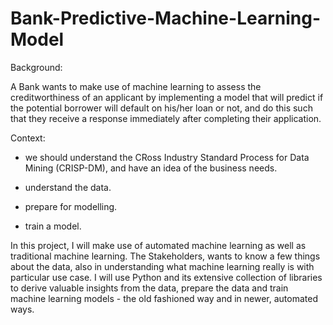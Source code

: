 # Bank-Predictive-Machine-Learning-Model
Background:

A Bank wants to make use of machine learning to assess the creditworthiness of an applicant by implementing a model that will predict if the potential borrower will default on his/her loan or not, and do this such that they receive a response immediately after completing their application.

Context: 

- we should understand the CRoss Industry Standard Process for Data Mining (CRISP-DM), and have an idea of the business needs.

- understand the data.

- prepare for modelling.

- train a model.


In this project, I will make use of automated machine learning as well as traditional machine learning. The Stakeholders, wants to know a few things about the data, also in understanding what machine learning really is with particular use case. I will use Python and its extensive collection of libraries to derive valuable insights from the data, prepare the data and train machine learning models - the old fashioned way and in newer, automated ways.
